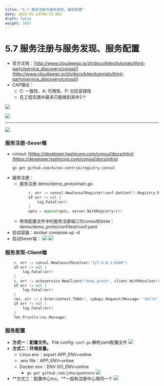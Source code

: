 ```yaml
---
title: "5.7 服务注册与服务发现、服务配置"
date: 2025-05-24T00:53:00Z
draft: false
weight: 5007
---
```


# 5.7 服务注册与服务发现、服务配置

- 官方文档：[http://www.cloudwego.io/zh/docs/kitex/tutorials/third-party/service_discovery/consul/](http://www.cloudwego.io/zh/docs/kitex/tutorials/third-party/service_discovery/consul/)
- CAP理论：
    - C: 一致性、A: 可用性、P: 分区容错性
    - 在工程实践中最多只能做到其中2个
<!-- 列布局开始 -->

![](/images/1fd24637-29b5-80dd-b8b3-eb8545f452bb/image_1fe24637-29b5-8071-b2fa-e247cff2eb52.jpg)

![](/images/1fd24637-29b5-80dd-b8b3-eb8545f452bb/image_1fe24637-29b5-808f-bb92-d7486d173c3e.jpg)


---

![](/images/1fd24637-29b5-80dd-b8b3-eb8545f452bb/image_1fe24637-29b5-80e8-9fe1-cd989ce59e54.jpg)

<!-- 列布局结束 -->





### 服务注册-Sever端

- consul: [https://developer.hashicorp.com/consul/docs/intro](https://developer.hashicorp.com/consul/docs/intro)
    ```shell
    go get github.com/kitex-contrib/registry-consul
    ```
- 服务注册：
    - 服务注册 demo/demo_proto/main.go
        ```go
        	r, err := consul.NewConsulRegister(conf.GetConf().Registry.RegistryAddress[0])
        	if err != nil {
        		log.Fatal(err)
        	}
        	opts = append(opts, server.WithRegistry(r))
        ```
    - 修改配置文件中的服务注册端口为consul的`8500`：demo/demo_proto/conf/test/conf.yaml 
- 启动容器：docker compose up -d
- 启动Sever端：
    ![](/images/1fd24637-29b5-80dd-b8b3-eb8545f452bb/image_1fe24637-29b5-804b-8682-f310650a7176.jpg)
    ![](/images/1fd24637-29b5-80dd-b8b3-eb8545f452bb/image_1fe24637-29b5-803f-89ea-c4bb4ca3ad24.jpg)
### 服务发现-Client端

```go
	r, err := consul.NewConsulResolver("127.0.0.1:8500")
	if err != nil {
		log.Fatal(err)
	}
	c, err := echoservice.NewClient("demo_proto", client.WithResolver(r))
	if err != nil {
		log.Fatal(err)
	}
	res, err := c.Echo(context.TODO(), &pbapi.Request{Message: "Hello"})
	if err != nil {
		log.Fatal(err)
	}
	fmt.Println(res.Message)
```



### 服务配置

- **方式一：配置文件。** File config: `conf.go` 解析yaml配置文件
    ![](/images/1fd24637-29b5-80dd-b8b3-eb8545f452bb/image_1ff24637-29b5-8014-8791-cea769c76855.jpg)
- **方式二：环境变量。**
    - Linux env：export APP_ENV=online
    - .env file：APP_ENV=online
    - Docker env：ENV GO_ENV=online
        - `go get github.com/joho/godotenv`
        ![](/images/1fd24637-29b5-80dd-b8b3-eb8545f452bb/image_1ff24637-29b5-80ac-8111-f098fbe868a1.jpg)
- **方式三：配置中心tcc。**一般和注册中心用同一个
    ![](/images/1fd24637-29b5-80dd-b8b3-eb8545f452bb/image_1ff24637-29b5-8031-9fc4-f8b6dee896c4.jpg)





